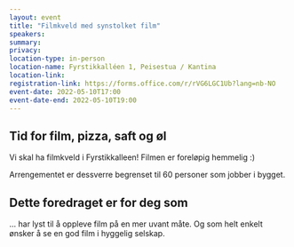 ```yaml
---
layout: event
title: "Filmkveld med synstolket film"
speakers:
summary:
privacy: 
location-type: in-person
location-name: Fyrstikkalléen 1, Peisestua / Kantina
location-link:
registration-link: https://forms.office.com/r/rVG6LGC1Ub?lang=nb-NO
event-date: 2022-05-10T17:00
event-date-end: 2022-05-10T19:00
---
```

## Tid for film, pizza, saft og øl
Vi skal ha filmkveld i Fyrstikkalleen! Filmen er foreløpig hemmelig :)

Arrengementet er dessverre begrenset til 60 personer som jobber i bygget.

## Dette foredraget er for deg som
... har lyst til å oppleve film på en mer uvant måte. Og som helt enkelt ønsker å se en god film i hyggelig selskap.

